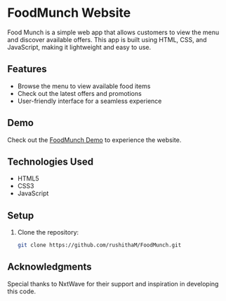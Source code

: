 # FoodMunch Website
Food Munch is a simple web app that allows customers to view the menu and discover available offers. This app is built using HTML, CSS, and JavaScript, making it lightweight and easy to use.

## Features

- Browse the menu to view available food items
- Check out the latest offers and promotions
- User-friendly interface for a seamless experience

## Demo

Check out the [FoodMunch Demo](https://mrrfoodmunch.ccbp.tech/) to experience the website.

## Technologies Used

- HTML5
- CSS3
- JavaScript

## Setup

1. Clone the repository:

   ```bash
   git clone https://github.com/rushithaM/FoodMunch.git

## Acknowledgments

Special thanks to NxtWave for their support and inspiration in developing this code.
